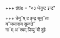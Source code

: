 +++
title = "०३ धेनुष्ट इन्द्र"

+++
धेनु᳓ष् ट इन्द्र सूनृ᳓ता  
य᳓जमानाय सुन्वते᳓  
गा᳓म् अ᳓श्वम् पिप्यु᳓षी दुहे